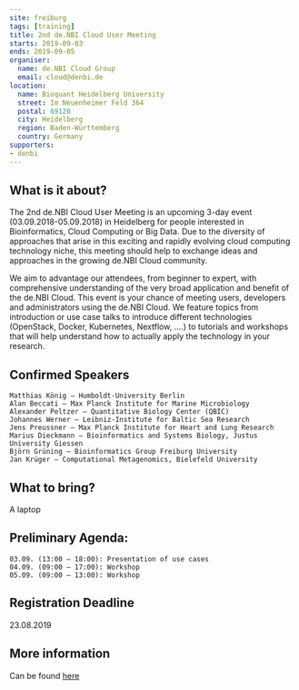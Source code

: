 ```yaml
---
site: freiburg
tags: [training]
title: 2nd de.NBI Cloud User Meeting 
starts: 2019-09-03
ends: 2019-09-05
organiser:
  name: de.NBI Cloud Group
  email: cloud@denbi.de
location:
  name: Bioquant Heidelberg University
  street: Im Neuenheimer Feld 364
  postal: 69120
  city: Heidelberg
  region: Baden-Württemberg
  country: Germany
supporters:
- denbi
---
```


## What is it about?

The 2nd de.NBI Cloud User Meeting is an upcoming 3-day event (03.09.2018-05.09.2018) in Heidelberg for people interested in Bioinformatics, Cloud Computing or Big Data. Due to the diversity of approaches that arise in this exciting and rapidly evolving cloud computing technology niche, this meeting should help to exchange ideas and approaches in the growing de.NBI Cloud community.

We aim to advantage our attendees, from beginner to expert, with comprehensive understanding of the very broad application and benefit of the de.NBI Cloud. This event is your chance of meeting users, developers and administrators using the de.NBI Cloud. We feature topics from introduction or use case talks to introduce different technologies (OpenStack, Docker, Kubernetes, Nextflow, ….) to tutorials and workshops that will help understand how to actually apply the technology in your research.

## Confirmed Speakers

    Matthias König – Humboldt-University Berlin
    Alan Beccati – Max Planck In­sti­tute for Mar­ine Mi­cro­bi­o­logy
    Alexander Peltzer – Quantitative Biology Center (QBIC)
    Johannes Werner – Leibniz-Institute for Baltic Sea Research
    Jens Preussner – Max Planck Institute for Heart and Lung Research
    Marius Dieckmann – Bioinformatics and Systems Biology, Justus University Giessen
    Björn Grüning – Bioinformatics Group Freiburg University
    Jan Krüger – Computational Metagenomics, Bielefeld University


## What to bring?

A laptop

## Preliminary Agenda:

    03.09. (13:00 – 18:00): Presentation of use cases
    04.09. (09:00 – 17:00): Workshop
    05.09. (09:00 – 13:00): Workshop


## Registration Deadline

23.08.2019

## More information 

Can be found [here](https://cloud.denbi.de/2nd-de-nbi-cloud-user-meeting)

